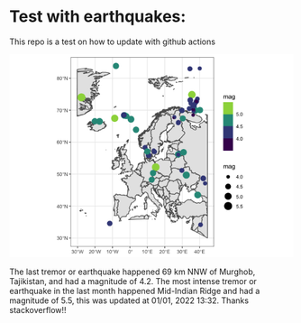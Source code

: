<!-- README.md is generated from README.Rmd. Please edit that file -->

Test with earthquakes:
======================

This repo is a test on how to update with github actions

![](man/figures/README-unnamed-chunk-2-1.png)

The last tremor or earthquake happened 69 km NNW of Murghob, Tajikistan,
and had a magnitude of 4.2. The most intense tremor or earthquake in the
last month happened Mid-Indian Ridge and had a magnitude of 5.5, this
was updated at 01/01, 2022 13:32. Thanks stackoverflow!!
